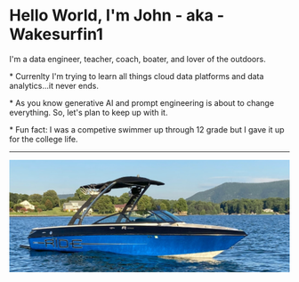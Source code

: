 # Hello World, I'm John - aka - Wakesurfin1
I'm a data engineer, teacher, coach, boater, and lover of the outdoors.

\* Currenlty I'm trying to learn all things cloud data platforms and data analytics...it never ends.

\* As you know generative AI and prompt engineering is about to change everything. So, let's plan to keep up with it.

\* Fun fact: I was a competive swimmer up through 12 grade but I gave it up for the college life.

---
![Certificate Image](https://github.com/WakeSurfin1/Profile/raw/main/Malibu1.JPG)
